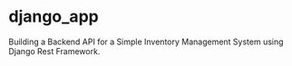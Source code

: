 # django_app
Building a Backend API for a Simple Inventory Management System using Django Rest Framework.
